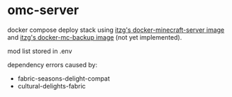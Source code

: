 # omc-server
docker compose deploy stack using [itzg's docker-minecraft-server image](https://github.com/itzg/docker-minecraft-server) and [itzg's docker-mc-backup image](https://github.com/itzg/docker-mc-backup) (not yet implemented).

mod list stored in .env

dependency errors caused by:
- fabric-seasons-delight-compat
- cultural-delights-fabric
